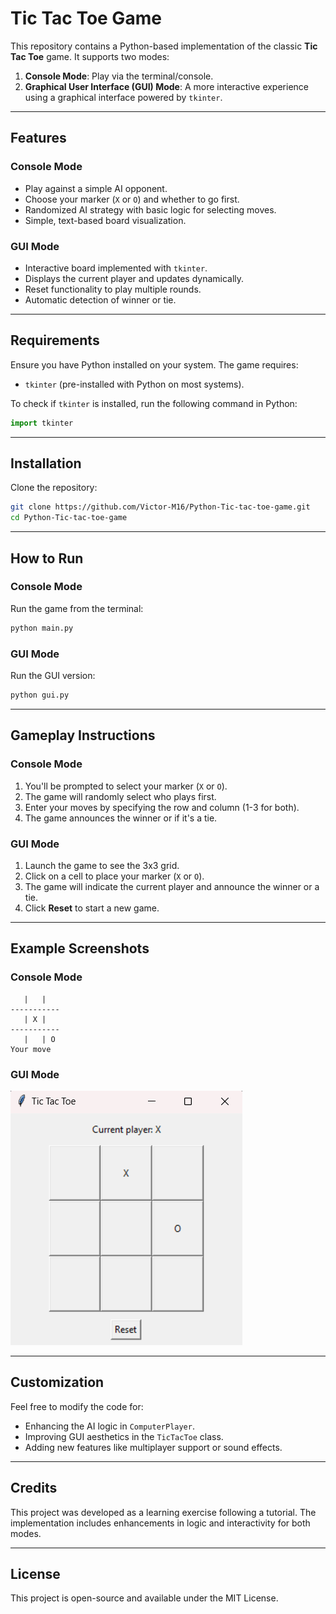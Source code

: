 # Tic Tac Toe Game

This repository contains a Python-based implementation of the classic **Tic Tac Toe** game. It supports two modes:
1. **Console Mode**: Play via the terminal/console.
2. **Graphical User Interface (GUI) Mode**: A more interactive experience using a graphical interface powered by `tkinter`.

---

## Features

### Console Mode
- Play against a simple AI opponent.
- Choose your marker (`X` or `O`) and whether to go first.
- Randomized AI strategy with basic logic for selecting moves.
- Simple, text-based board visualization.

### GUI Mode
- Interactive board implemented with `tkinter`.
- Displays the current player and updates dynamically.
- Reset functionality to play multiple rounds.
- Automatic detection of winner or tie.

---

## Requirements
Ensure you have Python installed on your system. The game requires:
- `tkinter` (pre-installed with Python on most systems).

To check if `tkinter` is installed, run the following command in Python:
```python
import tkinter
```

---

## Installation
Clone the repository:
```bash
git clone https://github.com/Victor-M16/Python-Tic-tac-toe-game.git
cd Python-Tic-tac-toe-game
```

---

## How to Run

### Console Mode
Run the game from the terminal:
```bash
python main.py
```

### GUI Mode
Run the GUI version:
```bash
python gui.py
```

---

## Gameplay Instructions

### Console Mode
1. You'll be prompted to select your marker (`X` or `O`).
2. The game will randomly select who plays first.
3. Enter your moves by specifying the row and column (1-3 for both).
4. The game announces the winner or if it's a tie.

### GUI Mode
1. Launch the game to see the 3x3 grid.
2. Click on a cell to place your marker (`X` or `O`).
3. The game will indicate the current player and announce the winner or a tie.
4. Click **Reset** to start a new game.

---

## Example Screenshots

### Console Mode
```
   |   |   
-----------
   | X |   
-----------
   |   | O 
Your move
```

### GUI Mode
![GUI Screenshot Placeholder](gui-mode.png)

---

## Customization
Feel free to modify the code for:
- Enhancing the AI logic in `ComputerPlayer`.
- Improving GUI aesthetics in the `TicTacToe` class.
- Adding new features like multiplayer support or sound effects.

---

## Credits
This project was developed as a learning exercise following a tutorial. The implementation includes enhancements in logic and interactivity for both modes.

---

## License
This project is open-source and available under the MIT License.

